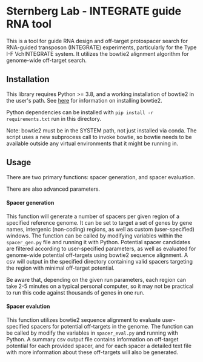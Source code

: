 # Sternberg Lab - INTEGRATE guide RNA tool 
This is a tool for guide RNA design and off-target protospacer search for RNA-guided transposon (INTEGRATE) experiments, particularly for the Type I-F VchINTEGRATE system. 
It utilizes the bowtie2 alignment algorithm for genome-wide off-target search.

## Installation
This library requires Python >= 3.8, and a working installation of bowtie2 in the user's path. 
See [here](http://bowtie-bio.sourceforge.net/bowtie2/manual.shtml#obtaining-bowtie-2) for information on installing bowtie2. 

Python dependencies can be installed with `pip install -r requirements.txt` run in this directory. 

Note: bowtie2 must be in the SYSTEM path, not just installed via conda. The script uses a new subprocess call to invoke bowtie, so bowtie needs to be available outside any virtual environments that it might be running in. 

## Usage
There are two primary functions: spacer generation, and spacer evaluation. 

There are also advanced parameters. 

#### Spacer generation
This function will generate a number of spacers per given region of a specified reference genome. It can be set to target a set of genes by gene names, intergenic (non-coding) regions, as well as custom (user-specified) windows. 
The function can be called by modifying variables within the `spacer_gen.py` file and running it with Python. Potential spacer candidates are filtered according to user-specified parameters, as well as evaluated for genome-wide potential off-targets using bowtie2 sequence alignment. A csv will output in the specified directory containing valid spacers targeting the region with minimal off-target potential. 

Be aware that, depending on the given run parameters, each region can take 2-5 minutes on a typical personal computer, so it may not be practical to run this code against thousands of genes in one run. 

#### Spacer evalution
This function utilizes bowtie2 sequence alignment to evaluate user-specified spacers for potential off-targets in the genome. The function can be called by modify the variables in `spacer_eval.py` and running with Python. A summary csv output file contains information on off-target potential for each provided spacer, and for each spacer a detailed text file with more information about these off-targets will also be generated. 
